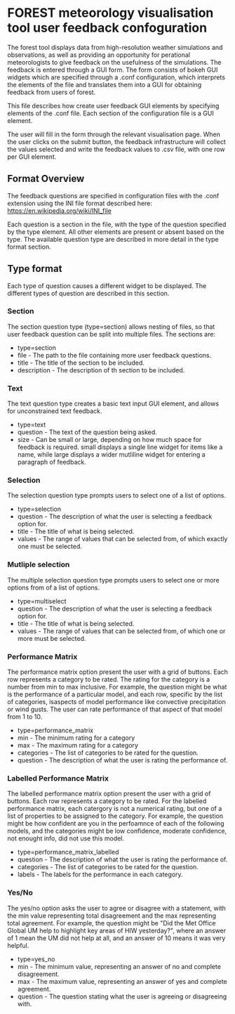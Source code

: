 # FOREST meteorology visualisation tool user feedback confoguration

The forest tool displays data from high-resolution weather simulations
and observations, as well as providing an opportunity for perational
meteorologists to give feedback on the usefulness of the simulations. The
feedback is entered through a GUI form. The form consists of bokeh GUI widgets
which are specified through a .conf configuration, which interprets the
elements of the file and translates them into a GUI for obtaining feedback
from users of forest.

This file describes how create user feedback GUI elements by specifying
elements of the .conf file. Each section of the configuration file is a GUI
element.

The user will fill in the form through the relevant visualisation page. When
the user clicks on the submit button, the feedback infrastructure will collect
the values selected and write the feedback values to .csv file, with
one row per GUI element.

## Format Overview
The feedback questions are specified in configuration files with the .conf
extension using the INI file format described here:
https://en.wikipedia.org/wiki/INI_file

Each question is a section in the file, with the type of the question
specified by the type element. All other elements are present or absent based
on the type. The available question type are described in more detail in
the type format section.

## Type format

Each type of question causes a different widget to be displayed. The different
types of question are described in this section.

### Section
The section question type (type=section) allows nesting of files, so that user
feedback question can be split into multiple files. The sections are:

  * type=section
  * file - The path to the file containing more user feedback questions.
  * title - The title of the section to be included.
  * description - The description of th section to be included.

### Text
The text question type creates a basic text input GUI element, and allows for
unconstrained text feedback.

  * type=text
  * question - The text of the question being asked.
  * size - Can be small or large, depending on how much space for feedback is
           required. small displays a single line widget for items like a name,
           while large displays a wider mutliline widget for entering a
           paragraph of feedback.


### Selection
The selection question type prompts users to select one of a list of options.

  * type=selection
  * question - The description of what the user is selecting a feedback option
               for.
  * title - The title of what is being selected.
  * values - The range of values that can be selected from, of which exactly
             one must be selected.


### Mutliple selection
The multiple selection question type prompts users to select one or more
options from of a list of options.

  * type=multiselect
  * question - The description of what the user is selecting a feedback option
               for.
  * title - The title of what is being selected.
  * values - The range of values that can be selected from, of which one or
             more must be selected.

### Performance Matrix

The performance matrix option present the user with a grid of buttons. Each
row represents a category to be rated. The rating for the category is a number
from min to max inclusive. For example, the question might be what is the
performance of a particular model, and each row, specific by the list of
categories, isaspects of model performance like convective precipitation or
wind gusts. The user can rate performance of that aspect of that model from
1 to 10.

  * type=performance_matrix
  * min - The minimum rating for a category
  * max - The maximum rating for a category
  * categories - The list of categories to be rated for the question.
  * question - The description of what the user is rating the performance of.

### Labelled Performance Matrix
The labelled performance matrix option present the user with a grid of
buttons. Each row represents a category to be rated. For the labelled
performance matrix, each catergory is not a numerical rating, but one of a list
of properties to be assigned to the category. For example, the question might
be how confident are you in the perfoamnce of each of the following models, and
the categories might be low confidence, moderate confidence, not enought info,
did not use this model.

  * type=performance_matrix_labelled
  * question - The description of what the user is rating the performance of.
  * categories - The list of categories to be rated for the question.
  * labels - The labels for the performance in each category.

### Yes/No
The yes/no option asks the user to agree or disagree with a statement, with the
min value representing total disagreement and the max representing total
agreement. For example, the question might be "Did the Met Office Global UM
help to highlight key areas of HIW yesterday?", where an answer of 1 mean the
UM did not help at all, and an answer of 10 means it was very helpful.

  * type=yes_no
  * min - The minimum value, representing an answer of no and complete
          disagreement.
  * max - The maximum value, representing an answer of yes and complete
          agreement.
  * question - The question stating what the user is agreeing or disagreeing
               with.


